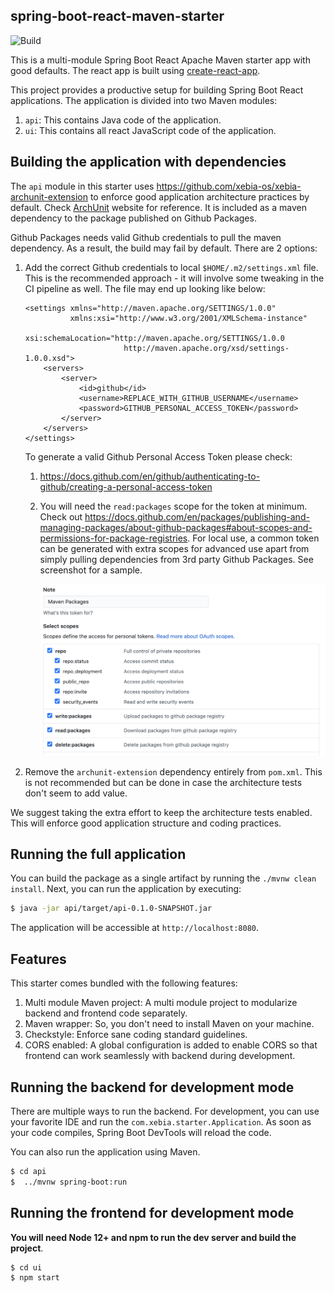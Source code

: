 spring-boot-react-maven-starter
-----

![Build](https://github.com/xebia-os/spring-boot-react-maven-starter/workflows/spring-boot-react-maven-starter%20CI/badge.svg)

This is a multi-module Spring Boot React Apache Maven starter app with good defaults. The react app is built using [create-react-app](https://github.com/facebookincubator/create-react-app).

This project provides a productive setup for building Spring Boot React applications. The application is divided into two Maven modules:

1. `api`: This contains Java code of the application.
2. `ui`: This contains all react JavaScript code of the application.

## Building the application with dependencies
The `api` module in this starter uses https://github.com/xebia-os/xebia-archunit-extension to enforce good application architecture practices by default. Check [ArchUnit](https://www.archunit.org/) website for reference. It is included as a maven dependency to the package published on Github Packages.

Github Packages needs valid Github credentials to pull the maven dependency. As a result, the build may fail by default. There are 2 options:

1. Add the correct Github credentials to local `$HOME/.m2/settings.xml` file. This is the recommended approach - it will involve some tweaking in the CI pipeline as well. The file may end up looking like below:

   ```
   <settings xmlns="http://maven.apache.org/SETTINGS/1.0.0"
             xmlns:xsi="http://www.w3.org/2001/XMLSchema-instance"
             xsi:schemaLocation="http://maven.apache.org/SETTINGS/1.0.0
                         http://maven.apache.org/xsd/settings-1.0.0.xsd">
       <servers>
           <server>
               <id>github</id>
               <username>REPLACE_WITH_GITHUB_USERNAME</username>
               <password>GITHUB_PERSONAL_ACCESS_TOKEN</password>
           </server>
       </servers>
   </settings>
   ```

   To generate a valid Github Personal Access Token please check:

   1. https://docs.github.com/en/github/authenticating-to-github/creating-a-personal-access-token

   2. You will need the `read:packages` scope for the token at minimum. Check out https://docs.github.com/en/packages/publishing-and-managing-packages/about-github-packages#about-scopes-and-permissions-for-package-registries. For local use, a common token can be generated with extra scopes for advanced use apart from simply pulling dependencies from  3rd party Github Packages. See screenshot for a sample.

      ![token-maven-packages-scope](images/token-maven-packages-scope.png)

   

2. Remove the `archunit-extension` dependency entirely from `pom.xml`. This is not recommended but can be done in case the architecture tests don't seem to add value.

We suggest taking the extra effort to keep the architecture tests enabled. This will enforce good application structure and coding practices.

## Running the full application

You can build the package as a single artifact by running the `./mvnw clean install`.
Next, you can run the application by executing:

```bash
$ java -jar api/target/api-0.1.0-SNAPSHOT.jar
```

The application will be accessible at `http://localhost:8080`.

## Features

This starter comes bundled with the following features:

1. Multi module Maven project: A multi module project to modularize backend and frontend code separately.
2. Maven wrapper: So, you don't need to install Maven on your machine.
3. Checkstyle: Enforce sane coding standard guidelines.
4. CORS enabled: A global configuration is added to enable CORS so that frontend can work seamlessly with backend during development.

## Running the backend for development mode

There are multiple ways to run the backend. For development, you can use your favorite IDE and run the
`com.xebia.starter.Application`. As soon as your code compiles, Spring Boot DevTools will reload the code.

You can also run the application using Maven.

```bash
$ cd api
$  ../mvnw spring-boot:run
```

## Running the frontend for development mode

**You will need Node 12+ and npm to run the dev server and build the project**.


```
$ cd ui
$ npm start
```

